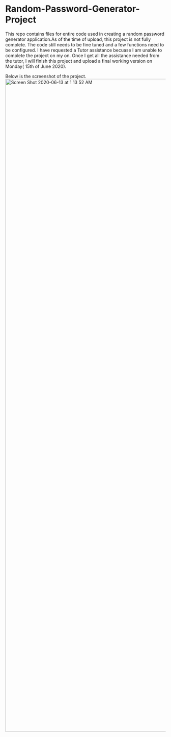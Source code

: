 # Random-Password-Generator-Project
This repo contains files for entire code used in creating a random password generator application.As of the time of upload, this project is not fully complete. The code still needs to be fine tuned and a few functions need to be configured.
I have requested a Tutor assistance becuase I am unable to complete the project on my on. Once I get all the assistance needed from the tutor, I will finish this project and upload a final working version on Monday( 15th of June 2020).















Below is the screenshot of the project.
<img width="2048" alt="Screen Shot 2020-06-13 at 1 13 52 AM" src="https://user-images.githubusercontent.com/61152071/84562644-37c71800-ad13-11ea-9e66-7c6485aec0c1.png">
